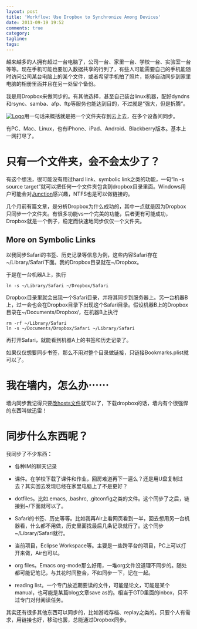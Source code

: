 ```yaml
---
layout: post
title: 'Workflow: Use Dropbox to Synchronize Among Devices'
date: 2011-09-19 19:52
comments: true
category: 
tagline: 
tags:
---
```

    

越来越多的人拥有超过一台电脑了，公司一台、家里一台、学校一台、实验室一台等等。现在手机可能也要加入数据共享的行列了，有些人可能需要自己的手机能随时访问公司某台电脑上的某个文件，或者希望手机拍了照片，能够自动同步到家里电脑的相册里面并且在另一处留个备份。

我是用Dropbox来做同步的。有其他选择，甚至自己装台linux机器，配好dyndns和rsync、samba、afp、ftp等服务也能达到目的，不过就是“强大，但是折腾”。

[![Logo](http://qingpei.me/images/in_post/logo.png)](http://www.dropbox.com)用一句话来概括就是把一个文件夹存到云上去，在多个设备间同步。

有PC、Mac、Linux，也有iPhone、iPad、Android、Blackberry版本。基本上一网打尽了。

# 只有一个文件夹，会不会太少了？

有这个想法，很可能没有用过hard link、symbolic link之类的功能，一句“ln -s source target”就可以把任何一个文件夹包含到dropbox目录里面。Windows用户可能会对[Junction](http://technet.microsoft.com/en-us/sysinternals/bb896768)感兴趣，NTFS也是可以做链接的。

几个月前有篇文章，是分析Dropbox为什么成功的，其中一点就是因为Dropbox只同步一个文件夹。有很多功能vs一个完美的功能，后者更有可能成功，Dropbox就是一个例子，稳定而快速地同步仅仅一个文件夹。

## More on Symbolic Links

以我同步Safari的书签、历史记录等信息为例，这些内容Safari存在~/Library/Safari下面。我的Dropbox目录就在~/Dropbox。

于是在一台机器A上，执行

    
    
    ln -s ~/Library/Safari ~/Dropbox/Safari
    

Dropbox目录里就会出现一个Safari目录，并将其同步到服务器上。另一台机器B上，过一会也会在Dropbox目录下出现这个Safari目录。假设机器B上的Dropbox目录在~/Documents/Dropbox/，在机器B上执行

    
    
    rm -rf ~/Library/Safari
    ln -s ~/Documents/Dropbox/Safari ~/Library/Safari
    

再打开Safari，就能看到机器A上的书签和历史记录了。

如果仅仅想要同步书签，那么不用对整个目录做链接，只链接Bookmarks.plist就可以了。

# 我在墙内，怎么办⋯⋯

墙内同步我记得只要[改hosts文件](http://forums.dropbox.com/topic.php?id=19830&page=2)就可以了，下载dropbox的话，墙内有个很强悍的东西叫做迅雷！

# 同步什么东西呢？

我同步了不少东西：

	
  * 各种IM的聊天记录

	
  * 课件。在学校下载了课件和作业，回房难道再下一遍么？还是用U盘复制过去？其实回去发现已经在家里电脑上了不是更好？

	
  * dotfiles。比如.emacs, .bashrc, .gitconfig之类的文件。这个同步了之后，链接到~/下面就可以了。

	
  * Safari的书签、历史等等。比如我再Air上看网页看到一半，回去想用另一台机器看，什么都不用做，历史里面找最后几条记录就行了。这个同步~/Library/Safari就行。

	
  * 当前项目，Eclipse Workspace等。主要是一些跨平台的项目，PC上可以打开来做，Air也可以。

	
  * org files。Emacs org-mode那么好用，一堆org文件没道理不同步的。随处都可能记笔记，与其花时间整合，不如同步一下，记在一起。

	
  * reading list。一个专门放近期要读的文件，可能是论文，可能是某个manual，也可能是某篇blog文章save as的。相当于GTD里面的inbox，只不过专门对付阅读任务。

其实还有很多其他东西可以同步的，比如游戏存档、replay之类的。只要个人有需求，用链接也好，移动也罢，总能通过Dropbox同步。
